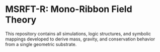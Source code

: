 # MSRFT-R: Mono-Ribbon Field Theory
This repository contains all simulations, logic structures, and symbolic mappings developed to derive mass, gravity, and conservation behavior from a single geometric substrate.